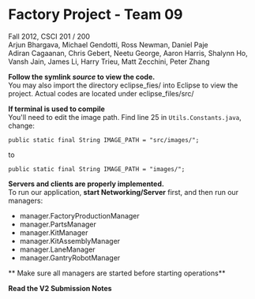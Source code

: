 Factory Project - Team 09
======

Fall 2012, CSCI 201 / 200  
Arjun Bhargava, Michael Gendotti, Ross Newman, Daniel Paje  
Adiran Cagaanan, Chris Gebert, Neetu George, Aaron Harris, Shalynn Ho, Vansh Jain, James Li, Harry Trieu, Matt Zecchini, Peter Zhang

**Follow the symlink _source_ to view the code.**    
You may also import the directory eclipse_fies/ into Eclipse to view the project. Actual codes are located under eclipse_files/src/

**If terminal is used to compile**    
You'll need to edit the image path. Find line 25 in `Utils.Constants.java`, change:

`public static final String IMAGE_PATH = "src/images/";`

to

`public static final String IMAGE_PATH = "images/";`


**Servers and clients are properly implemented.**    
To run our application, **start Networking/Server** first, and then run our managers:

* manager.FactoryProductionManager
* manager.PartsManager
* manager.KitManager
* manager.KitAssemblyManager
* manager.LaneManager
* manager.GantryRobotManager

** Make sure all managers are started before starting operations**

**Read the V2 Submission Notes**